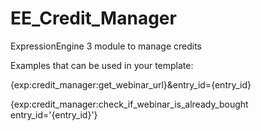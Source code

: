 # EE_Credit_Manager
ExpressionEngine 3 module to manage credits

Examples that can be used in your template:

{exp:credit_manager:get_webinar_url}&entry_id={entry_id}

{exp:credit_manager:check_if_webinar_is_already_bought entry_id='{entry_id}'}
